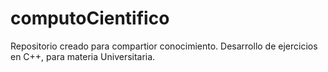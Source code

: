 # computoCientifico



Repositorio creado para compartior conocimiento. 
Desarrollo de ejercicios en C++, para materia Universitaria.